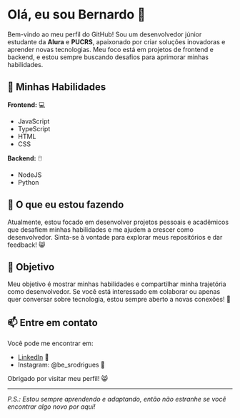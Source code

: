 # Olá, eu sou Bernardo 👋

Bem-vindo ao meu perfil do GitHub! Sou um desenvolvedor júnior estudante da **Alura** e **PUCRS**, apaixonado por criar soluções inovadoras e aprender novas tecnologias. Meu foco está em projetos de frontend e backend, e estou sempre buscando desafios para aprimorar minhas habilidades.

## 🚀 Minhas Habilidades

**Frontend:** 💻
- JavaScript
- TypeScript
- HTML
- CSS

**Backend:** 🖱️
- NodeJS
- Python

## 🌟 O que eu estou fazendo

Atualmente, estou focado em desenvolver projetos pessoais e acadêmicos que desafiem minhas habilidades e me ajudem a crescer como desenvolvedor. Sinta-se à vontade para explorar meus repositórios e dar feedback! 😸

## 🎯 Objetivo

Meu objetivo é mostrar minhas habilidades e compartilhar minha trajetória como desenvolvedor. Se você está interessado em colaborar ou apenas quer conversar sobre tecnologia, estou sempre aberto a novas conexões! 🤝

## 📫 Entre em contato

Você pode me encontrar em:

- [LinkedIn](https://www.linkedin.com/in/bernardo-s-rodrigues12/) 💼
- Instagram: @be_srodrigues 📸

Obrigado por visitar meu perfil! 😸

---

*P.S.: Estou sempre aprendendo e adaptando, então não estranhe se você encontrar algo novo por aqui!*
